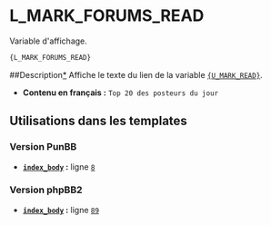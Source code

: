 # L_MARK_FORUMS_READ


Variable d'affichage.

```html
{L_MARK_FORUMS_READ}
```

##Description[*](https://fa-tvars.appspot.com/var/L_MARK_FORUMS_READ)
Affiche le texte du lien de la variable [`{U_MARK_READ}`](https://github.com/Etana/t/blob/master/var/U_MARK_READ.md#readme).

* __Contenu en français :__  `Top 20 des posteurs du jour`

## Utilisations dans les templates

### Version PunBB
* __[`index_body`](../tpl/var/punbb/index_body.md#readme) :__ ligne [`8`](../tpl/src/punbb/index_body.tpl#L8)

### Version phpBB2
* __[`index_body`](../tpl/var/subsilver/index_body.md#readme) :__ ligne [`89`](../tpl/src/subsilver/index_body.tpl#L89)